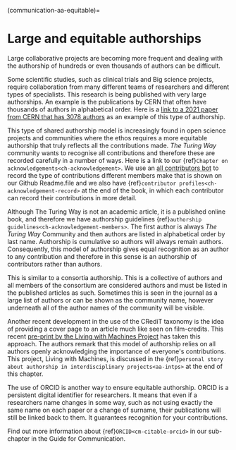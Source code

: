 (communication-aa-equitable)=
# Large and equitable authorships 

Large collaborative projects are becoming more frequent and dealing with the authorship of hundreds or even thousands of authors can be difficult. 

Some scientific studies, such as clinical trials and Big science projects, require collaboration from many different teams of researchers and different types of specialists. 
This research is being published with very large authorships. 
An example is the publications by CERN that often have thousands of authors in alphabetical order. 
Here is a [link to a 2021 paper from CERN that has 3078 authors](http://cds.cern.ch/record/2753518#) as an example of this type of authorship.    

This type of shared authorship model is increasingly found in open science projects and communities where the ethos requires a more equitable authorship that truly reflects all the contributions made. 
*The Turing Way* community wants to recognise all contributions and therefore these are recorded carefully in a number of ways. Here is a link to our {ref}`Chapter on acknowledgements<ch-acknowledgement>`.
We use an [all contributors bot](https://allcontributors.org/) to record the type of contributions different members make that is shown on our Github Readme.file and we also have {ref}`contributor profiles<ch-acknowledgement-record>` at the end of the book, in which each contributor can record their contributions in more detail.  

Although The Turing Way is not an academic article, it is a published online book, and therefore we have authorship guidelines {ref}`authorship guidelines<ch-acknowledgement-members>`. 
The first author is always *The Turing Way* Community and then authors are listed in alphabetical order by last name. 
Authorship is cumulative so authors will always remain authors. 
Consequently, this model of authorship gives equal recognition as an author to any contribution and therefore in this sense is an authorship of contributors rather than authors.

This is similar to a consortia authorship. 
This is a collective of authors and all members of the consortium are considered authors and must be listed in the published articles as such. Sometimes this is seen in the journal as a large list of authors or can be shown as the community name, however underneath all of the author names of the community will be visible.

Another recent development in the use of the CRediT taxonomy is the idea of providing a cover page to an article much like seen on film-credits. This recent [pre-print by the Living with Machines Project](https://livingwithmachines.ac.uk/highlighting-authors-contributions-and-interdisciplinary-collaborations-in-living-with-machines/) has taken this approach. 
The authors remark that this model of authorship relies on all authors openly acknowledging the importance of everyone's contributions.
This project, Living with Machines, is discussed in the {ref}`personal story about authorship in interdisciplinary projects<aa-intps>` at the end of this chapter.

The use of ORCID is another way to ensure equitable authorship. ORCID is a persistent digital identifier for researchers. 
It means that even if a researchers name changes in some way, such as not using exactly the same name on each paper or a change of surname, their publications will still be linked back to them. 
It guarantees recognition for your contributions. 

Find out more information about {ref}`ORCID<cm-citable-orcid>` in our sub-chapter in the Guide for Communication. 
